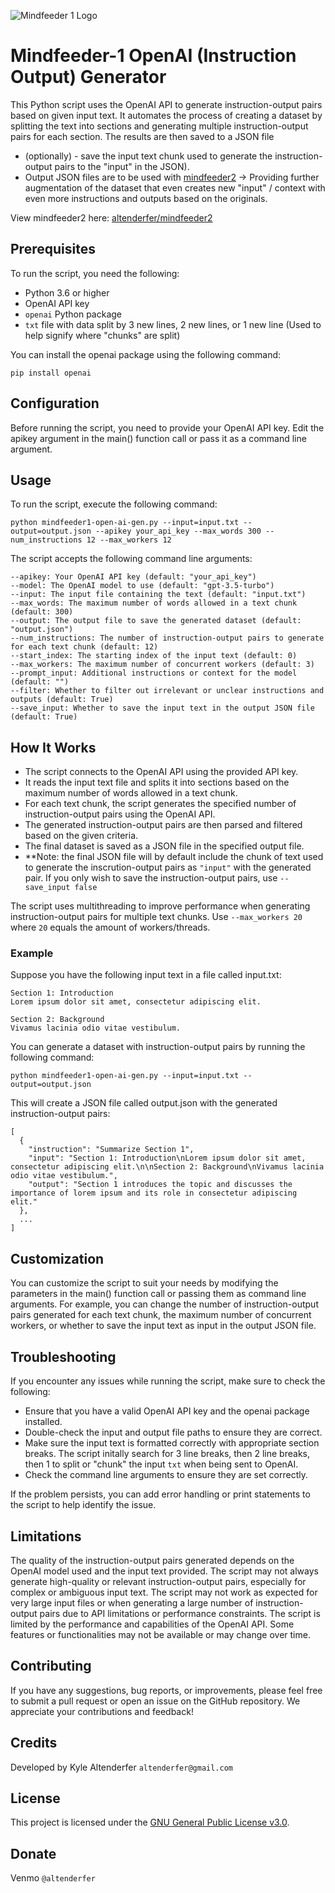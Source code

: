 ![Mindfeeder 1 Logo](https://mindfeederllc.com/mindfeeder1.png)

# Mindfeeder-1 OpenAI (Instruction Output) Generator

This Python script uses the OpenAI API to generate instruction-output pairs based on given input text. It automates the process of creating a dataset by splitting the text into sections and generating multiple instruction-output pairs for each section. The results are then saved to a JSON file 

* (optionally) - save the input text chunk used to generate the instruction-output pairs to the "input" in the JSON).
* Output JSON files are to be used with [mindfeeder2](https://github.com/altenderfer/mindfeeder2) -> Providing further augmentation of the dataset that even creates new "input" / context with even more instructions and outputs based on the originals. 

View mindfeeder2 here: [altenderfer/mindfeeder2](https://github.com/altenderfer/mindfeeder2)

## Prerequisites

To run the script, you need the following:

- Python 3.6 or higher
- OpenAI API key
- ```openai``` Python package
- ```txt``` file with data split by 3 new lines, 2 new lines, or 1 new line (Used to help signify where "chunks" are split)

You can install the openai package using the following command:

```
pip install openai
```

## Configuration

Before running the script, you need to provide your OpenAI API key. Edit the apikey argument in the main() function call or pass it as a command line argument.

## Usage

To run the script, execute the following command:

```
python mindfeeder1-open-ai-gen.py --input=input.txt --output=output.json --apikey your_api_key --max_words 300 --num_instructions 12 --max_workers 12
```

The script accepts the following command line arguments:

```
--apikey: Your OpenAI API key (default: "your_api_key")
--model: The OpenAI model to use (default: "gpt-3.5-turbo")
--input: The input file containing the text (default: "input.txt")
--max_words: The maximum number of words allowed in a text chunk (default: 300)
--output: The output file to save the generated dataset (default: "output.json")
--num_instructions: The number of instruction-output pairs to generate for each text chunk (default: 12)
--start_index: The starting index of the input text (default: 0)
--max_workers: The maximum number of concurrent workers (default: 3)
--prompt_input: Additional instructions or context for the model (default: "")
--filter: Whether to filter out irrelevant or unclear instructions and outputs (default: True)
--save_input: Whether to save the input text in the output JSON file (default: True)
```

## How It Works

- The script connects to the OpenAI API using the provided API key.
- It reads the input text file and splits it into sections based on the maximum number of words allowed in a text chunk.
- For each text chunk, the script generates the specified number of instruction-output pairs using the OpenAI API.
- The generated instruction-output pairs are then parsed and filtered based on the given criteria.
- The final dataset is saved as a JSON file in the specified output file.
- **Note: the final JSON file will by default include the chunk of text used to generate the inscrution-output pairs as ```"input"``` with the generated pair. If you only wish to save the instruction-output pairs, use ```--save_input false```

The script uses multithreading to improve performance when generating instruction-output pairs for multiple text chunks. Use ```--max_workers 20``` where ```20``` equals the amount of workers/threads.

### Example

Suppose you have the following input text in a file called input.txt:

```
Section 1: Introduction
Lorem ipsum dolor sit amet, consectetur adipiscing elit.

Section 2: Background
Vivamus lacinia odio vitae vestibulum.
```
You can generate a dataset with instruction-output pairs by running the following command:

```
python mindfeeder1-open-ai-gen.py --input=input.txt --output=output.json

```
This will create a JSON file called output.json with the generated instruction-output pairs:
```
[
  {
    "instruction": "Summarize Section 1",
    "input": "Section 1: Introduction\nLorem ipsum dolor sit amet, consectetur adipiscing elit.\n\nSection 2: Background\nVivamus lacinia odio vitae vestibulum.",
    "output": "Section 1 introduces the topic and discusses the importance of lorem ipsum and its role in consectetur adipiscing elit."
  },
  ...
]
```
## Customization

You can customize the script to suit your needs by modifying the parameters in the main() function call or passing them as command line arguments. For example, you can change the number of instruction-output pairs generated for each text chunk, the maximum number of concurrent workers, or whether to save the input text as input in the output JSON file.

## Troubleshooting

If you encounter any issues while running the script, make sure to check the following:

- Ensure that you have a valid OpenAI API key and the openai package installed.
- Double-check the input and output file paths to ensure they are correct.
- Make sure the input text is formatted correctly with appropriate section breaks. The script initally search for 3 line breaks, then 2 line breaks, then 1 to split or "chunk" the input ```txt``` when being sent to OpenAI.
- Check the command line arguments to ensure they are set correctly.

If the problem persists, you can add error handling or print statements to the script to help identify the issue.

## Limitations

The quality of the instruction-output pairs generated depends on the OpenAI model used and the input text provided. The script may not always generate high-quality or relevant instruction-output pairs, especially for complex or ambiguous input text.
The script may not work as expected for very large input files or when generating a large number of instruction-output pairs due to API limitations or performance constraints.
The script is limited by the performance and capabilities of the OpenAI API. Some features or functionalities may not be available or may change over time.

## Contributing

If you have any suggestions, bug reports, or improvements, please feel free to submit a pull request or open an issue on the GitHub repository. We appreciate your contributions and feedback!

## Credits
Developed by Kyle Altenderfer ```altenderfer@gmail.com```



## License

This project is licensed under the [GNU General Public License v3.0](LICENSE).

## Donate

Venmo ```@altenderfer```
